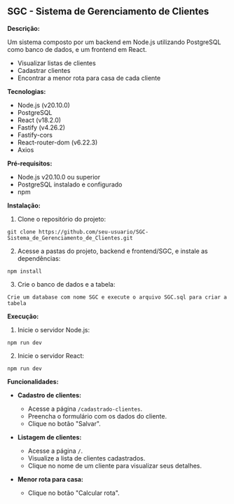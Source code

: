 ## SGC - Sistema de Gerenciamento de Clientes

**Descrição:**

Um sistema composto por um backend em Node.js utilizando PostgreSQL como banco de dados, e um frontend em React.

* Visualizar listas de clientes
* Cadastrar clientes
* Encontrar a menor rota para casa de cada cliente

**Tecnologias:**

* Node.js (v20.10.0)
* PostgreSQL
* React (v18.2.0)
* Fastify (v4.26.2)
* Fastify-cors
* React-router-dom (v6.22.3)
* Axios

**Pré-requisitos:**

* Node.js v20.10.0 ou superior
* PostgreSQL instalado e configurado
* npm

**Instalação:**

1. Clone o repositório do projeto:

```
git clone https://github.com/seu-usuario/SGC-Sistema_de_Gerenciamento_de_Clientes.git
```

2. Acesse a pastas do projeto, backend e frontend/SGC, e instale as dependências:

```
npm install
```

3. Crie o banco de dados e a tabela:

```
Crie um database com nome SGC e execute o arquivo SGC.sql para criar a tabela
```

**Execução:**

1. Inicie o servidor Node.js:

```
npm run dev
```

2. Inicie o servidor React:

```
npm run dev
```

**Funcionalidades:**

* **Cadastro de clientes:**

    * Acesse a página `/cadastrado-clientes`.
    * Preencha o formulário com os dados do cliente.
    * Clique no botão "Salvar".

* **Listagem de clientes:**

    * Acesse a página `/`.
    * Visualize a lista de clientes cadastrados.
    * Clique no nome de um cliente para visualizar seus detalhes.

* **Menor rota para casa:**
  
    * Clique no botão "Calcular rota".

